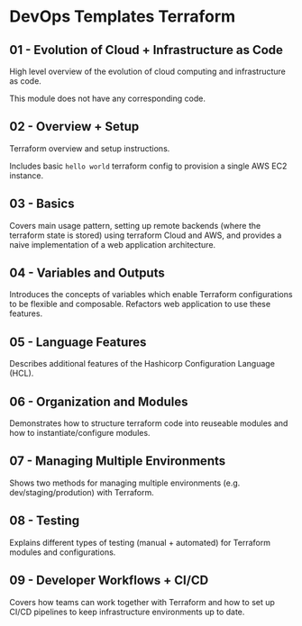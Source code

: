 # DevOps Templates Terraform


## 01 - Evolution of Cloud + Infrastructure as Code

High level overview of the evolution of cloud computing and infrastructure as code.

This module does not have any corresponding code.

## 02 - Overview + Setup

Terraform overview and setup instructions.

Includes basic `hello world` terraform config to provision a single AWS EC2 instance.

## 03 - Basics

Covers main usage pattern, setting up remote backends (where the terraform state is stored) using terraform Cloud and AWS, and provides a naive implementation of a web application architecture.

## 04 - Variables and Outputs

Introduces the concepts of variables which enable Terraform configurations to be flexible and composable. Refactors web application to use these features.

## 05 - Language Features

Describes additional features of the Hashicorp Configuration Language (HCL).

## 06 - Organization and Modules

Demonstrates how to structure terraform code into reuseable modules and how to instantiate/configure modules.

## 07 - Managing Multiple Environments

Shows two methods for managing multiple environments (e.g. dev/staging/prodution) with Terraform.

## 08 - Testing

Explains different types of testing (manual + automated) for Terraform modules and configurations.

## 09 - Developer Workflows + CI/CD

Covers how teams can work together with Terraform and how to set up CI/CD pipelines to keep infrastructure environments up to date.
